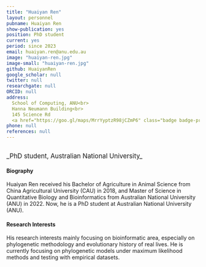 ```yaml
---
title: "Huaiyan Ren"
layout: personnel
pubname: Huaiyan Ren
show-publication: yes
position: PhD student
current: yes
period: since 2023
email: huaiyan.ren@anu.edu.au
image: "huaiyan-ren.jpg"
image-small: "huaiyan-ren.jpg"
github: HuaiyanRen
google_scholar: null
twitter: null
researchgate: null
ORCID: null
address: 
  School of Computing, ANU<br>
  Hanna Neumann Building<br>
  145 Science Rd
  <a href="https://goo.gl/maps/MrrYyptzR98jCZmP6" class="badge badge-primary"><i class="fa fa-map-marker"></i> map</a><br>
phone: null
references: null
---
```

<br>
<big>_PhD student, Australian National University_</big>


#### Biography

Huaiyan Ren received his Bachelor of Agriculture in Animal Science from China Agricultural University (CAU) in 2018, and Master of Science in Quantitative Biology and Bioinformatics from Australian National University (ANU) in 2022. Now, he is a PhD student at Australian National University (ANU).    

#### Research Interests

His research interests mainly focusing on bioinformatic area, especially on phylogenetic methodology and evolutionary history of real lives. He is currently focusing on phylogenetic models under maximum likelihood methods and testing with empirical datasets.


